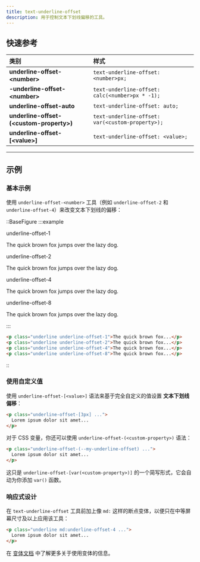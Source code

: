 ```yaml
---
title: text-underline-offset
description: 用于控制文本下划线偏移的工具。
---
```


## 快速参考

| 类别                        | 样式                                     |
| :-------------------------- | :--------------------------------------- |
| **underline-offset-\<number\>** | `text-underline-offset: <number>px;`     |
| **-underline-offset-\<number\>** | `text-underline-offset: calc(<number>px * -1);` |
| **underline-offset-auto** | `text-underline-offset: auto;`           |
| **underline-offset-(\<custom-property\>)** | `text-underline-offset: var(<custom-property>);` |
| **underline-offset-[\<value\>]** | `text-underline-offset: <value>;`        |

-----

## 示例

### 基本示例

使用 `underline-offset-<number>` 工具（例如 `underline-offset-2` 和 `underline-offset-4`）来改变文本下划线的偏移：

::BaseFigure
:::example
<div class="flex flex-col gap-8 text-gray-900 dark:text-gray-200">
  <div>
    <div class="mb-3 font-mono text-xs font-medium text-gray-500 dark:text-gray-400">underline-offset-1</div>
    <p class="text-lg font-medium underline underline-offset-1">The quick brown fox jumps over the lazy dog.</p>
  </div>
  <div>
    <div class="mb-3 font-mono text-xs font-medium text-gray-500 dark:text-gray-400">underline-offset-2</div>
    <p class="text-lg font-medium underline underline-offset-2">The quick brown fox jumps over the lazy dog.</p>
  </div>
  <div>
    <div class="mb-3 font-mono text-xs font-medium text-gray-500 dark:text-gray-400">underline-offset-4</div>
    <p class="text-lg font-medium underline underline-offset-4">The quick brown fox jumps over the lazy dog.</p>
  </div>
  <div>
    <div class="mb-3 font-mono text-xs font-medium text-gray-500 dark:text-gray-400">underline-offset-8</div>
    <p class="text-lg font-medium underline underline-offset-8">The quick brown fox jumps over the lazy dog.</p>
  </div>
</div>
:::

```html
<p class="underline underline-offset-1">The quick brown fox...</p>
<p class="underline underline-offset-2">The quick brown fox...</p>
<p class="underline underline-offset-4">The quick brown fox...</p>
<p class="underline underline-offset-8">The quick brown fox...</p>
```
::

### 使用自定义值

使用 `underline-offset-[<value>]` 语法来基于完全自定义的值设置 **文本下划线偏移**：

```html
<p class="underline-offset-[3px] ...">
  Lorem ipsum dolor sit amet...
</p>
```

对于 CSS 变量，你还可以使用 `underline-offset-(<custom-property>)` 语法：

```html
<p class="underline-offset-(--my-underline-offset) ...">
  Lorem ipsum dolor sit amet...
</p>
```

这只是 `underline-offset-[var(<custom-property>)]` 的一个简写形式，它会自动为你添加 `var()` 函数。

### 响应式设计

在 `text-underline-offset` 工具前加上像 `md:` 这样的断点变体，以便只在中等屏幕尺寸及以上应用该工具：

```html
<p class="underline md:underline-offset-4 ...">
  Lorem ipsum dolor sit amet...
</p>
```

在 [变体文档](https://tailwindcss.com/docs/hover-focus-and-other-states%23variants) 中了解更多关于使用变体的信息。
